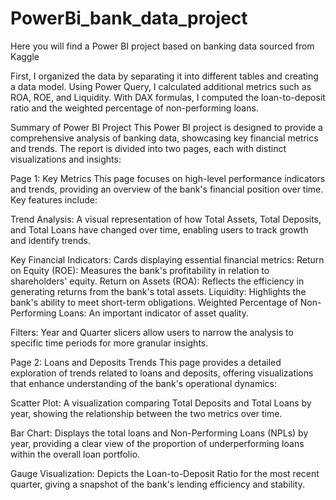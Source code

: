 # PowerBi_bank_data_project
Here you will find a Power BI project based on banking data sourced from Kaggle

First, I organized the data by separating it into different tables and creating a data model. Using Power Query, I calculated additional metrics such as ROA, ROE, and Liquidity. With DAX formulas, I computed the loan-to-deposit ratio and the weighted percentage of non-performing loans.


Summary of Power BI Project
This Power BI project is designed to provide a comprehensive analysis of banking data, showcasing key financial metrics and trends. The report is divided into two pages, each with distinct visualizations and insights:

Page 1: Key Metrics
This page focuses on high-level performance indicators and trends, providing an overview of the bank's financial position over time. Key features include:

Trend Analysis:
A visual representation of how Total Assets, Total Deposits, and Total Loans have changed over time, enabling users to track growth and identify trends.

Key Financial Indicators:
Cards displaying essential financial metrics:
Return on Equity (ROE): Measures the bank's profitability in relation to shareholders' equity.
Return on Assets (ROA): Reflects the efficiency in generating returns from the bank's total assets.
Liquidity: Highlights the bank's ability to meet short-term obligations.
Weighted Percentage of Non-Performing Loans: An important indicator of asset quality.

Filters:
Year and Quarter slicers allow users to narrow the analysis to specific time periods for more granular insights.

Page 2: Loans and Deposits Trends
This page provides a detailed exploration of trends related to loans and deposits, offering visualizations that enhance understanding of the bank's operational dynamics:

Scatter Plot:
A visualization comparing Total Deposits and Total Loans by year, showing the relationship between the two metrics over time.

Bar Chart:
Displays the total loans and Non-Performing Loans (NPLs) by year, providing a clear view of the proportion of underperforming loans within the overall loan portfolio.

Gauge Visualization:
Depicts the Loan-to-Deposit Ratio for the most recent quarter, giving a snapshot of the bank's lending efficiency and stability.



